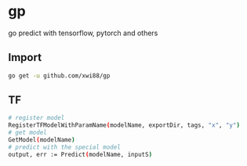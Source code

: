 # gp

go predict with tensorflow, pytorch and others 

## Import

```bash
go get -u github.com/xwi88/gp
```

## TF

```bash
# register model
RegisterTFModelWithParamName(modelName, exportDir, tags, "x", "y")
# get model
GetModel(modelName)
# predict with the special model
output, err := Predict(modelName, inputS)
```
